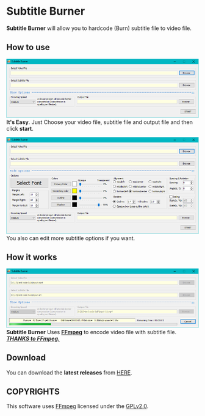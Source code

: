 # Subtitle Burner

**Subtitle Burner** will allow you to hardcode (Burn) subtitle file to video file.

## How to use

![Subtitle Burner](https://raw.githubusercontent.com/DrAliRagab/Subtitle-Burner/master/Subtitle%20Burner/Pic/1.PNG)
**It's Easy**. Just Choose your video file, subtitle file and output file and then click **start**.

![enter image description here](https://raw.githubusercontent.com/DrAliRagab/Subtitle-Burner/master/Subtitle%20Burner/Pic/2.PNG)
You also can edit more subtitle options if you want.

## How it works

![enter image description here](https://raw.githubusercontent.com/DrAliRagab/Subtitle-Burner/master/Subtitle%20Burner/Pic/3.PNG)
**Subtitle Burner** Uses **[FFmpeg](https://www.ffmpeg.org/)** to encode video file with subtitle file.
***[THANKS to FFmpeg.](https://git.ffmpeg.org/gitweb/ffmpeg.git)***

## Download
You can download the **latest releases** from [HERE](https://github.com/DrAliRagab/Subtitle-Burner/releases).

## COPYRIGHTS
This software uses <a href=http://ffmpeg.org>FFmpeg</a> licensed under the <a href=https://www.gnu.org/licenses/old-licenses/gpl-2.0.html>GPLv2.0</a>.
